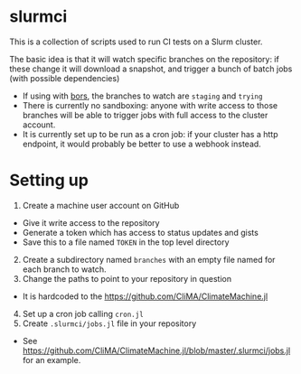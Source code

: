 # slurmci

This is a collection of scripts used to run CI tests on a Slurm cluster.

The basic idea is that it will watch specific branches on the repository: if these change it will download a snapshot, and trigger a bunch of batch jobs (with possible dependencies)
 - If using with [bors](https://bors.tech/), the branches to watch are `staging` and `trying`
 - There is currently no sandboxing: anyone with write access to those branches will be able to trigger jobs with full access to the cluster account.
 - It is currently set up to be run as a cron job: if your cluster has a http endpoint, it would probably be better to use a webhook instead.

# Setting up

1. Create a machine user account on GitHub
  - Give it write access to the repository
  - Generate a token which has access to status updates and gists
  - Save this to a file named `TOKEN` in the top level directory
2. Create a subdirectory named `branches` with an empty file named for each branch to watch.
3. Change the paths to point to your repository in question
  - It is hardcoded to the https://github.com/CliMA/ClimateMachine.jl
4. Set up a cron job calling `cron.jl`
5. Create `.slurmci/jobs.jl` file in your repository
  - See https://github.com/CliMA/ClimateMachine.jl/blob/master/.slurmci/jobs.jl for an example.

